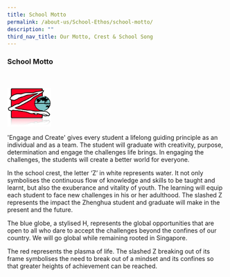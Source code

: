```yaml
---
title: School Motto
permalink: /about-us/School-Ethos/school-motto/
description: ""
third_nav_title: Our Motto, Crest & School Song
---
```

### School Motto

<br> <br>
<img src="/images/img_motto.jpg" style="width:20%">
		 
'Engage and Create' gives every student a lifelong guiding principle as an individual and as a team. The student will graduate with creativity, purpose, determination and engage the challenges life brings. In engaging the challenges, the students will create a better world for everyone.

In the school crest, the letter ‘Z’ in white represents water. It not only symbolises the continuous flow of knowledge and skills to be taught and learnt, but also the exuberance and vitality of youth. The learning will equip each student to face new challenges in his or her adulthood. The slashed Z represents the impact the Zhenghua student and graduate will make in the present and the future.

The blue globe, a stylised H, represents the global opportunities that are open to all who dare to accept the challenges beyond the confines of our country. We will go global while remaining rooted in Singapore.

The red represents the plasma of life. The slashed Z breaking out of its frame symbolises the need to break out of a mindset and its confines so that greater heights of achievement can be reached.